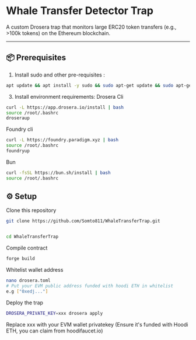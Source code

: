 # Whale Transfer Detector Trap

A custom Drosera trap that monitors large ERC20 token transfers (e.g., >100k tokens) on the Ethereum blockchain.

---

## 📦 Prerequisites

1. Install sudo and other pre-requisites :
```bash
apt update && apt install -y sudo && sudo apt-get update && sudo apt-get upgrade -y && sudo apt install curl ufw iptables build-essential git wget lz4 jq make gcc nano automake autoconf tmux htop nvme-cli libgbm1 pkg-config libssl-dev libleveldb-dev tar clang bsdmainutils ncdu unzip libleveldb-dev -y
```
3. Install environment requirements:
Drosera Cli
```bash
curl -L https://app.drosera.io/install | bash
source /root/.bashrc
droseraup
```
Foundry cli
```bash
curl -L https://foundry.paradigm.xyz | bash
source /root/.bashrc
foundryup
```
Bun
```bash
curl -fsSL https://bun.sh/install | bash
source /root/.bashrc
```
   

## ⚙️ Setup

Clone this repository

```bash
git clone https://github.com/Somto811/WhaleTransferTrap.git


cd WhaleTransferTrap
```
Compile contract

```bash
forge build
```
Whitelist wallet address
```bash
nano drosera.toml
# Put your EVM public address funded with hoodi ETH in whitelist
e.g ["0xedj..."]  
```
Deploy the trap
```bash
DROSERA_PRIVATE_KEY=xxx drosera apply
```
 Replace xxx with your EVM wallet privatekey (Ensure it's funded with Hoodi ETH, you can claim  from hoodifaucet.io)




